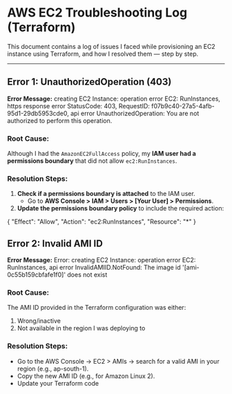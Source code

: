 # AWS EC2 Troubleshooting Log (Terraform)

This document contains a log of issues I faced while provisioning an EC2 instance using Terraform, and how I resolved them — step by step.

---

## Error 1: UnauthorizedOperation (403)

**Error Message:**
creating EC2 Instance: operation error EC2: RunInstances, https response error StatusCode: 403, RequestID: f07b9c40-27a5-4afb-95d1-29db5953cde0, api error UnauthorizedOperation: You are not authorized to perform this operation.

### Root Cause:
Although I had the `AmazonEC2FullAccess` policy, my **IAM user had a permissions boundary** that did not allow `ec2:RunInstances`.

### Resolution Steps:

1. **Check if a permissions boundary is attached** to the IAM user.
   - Go to **AWS Console > IAM > Users > [Your User] > Permissions**.
2. **Update the permissions boundary policy** to include the required action:

{
  "Effect": "Allow",
  "Action": "ec2:RunInstances",
  "Resource": "*"
}

## Error 2: Invalid AMI ID

**Error Message:**
Error: creating EC2 Instance: operation error EC2: RunInstances, 
api error InvalidAMIID.NotFound: The image id '[ami-0c55b159cbfafe1f0]' does not exist

### Root Cause:
The AMI ID provided in the Terraform configuration was either:

1. Wrong/inactive
2. Not available in the region I was deploying to

### Resolution Steps:
- Go to the AWS Console → EC2 > AMIs → search for a valid AMI in your region (e.g., ap-south-1).
- Copy the new AMI ID (e.g., for Amazon Linux 2).
- Update your Terraform code
